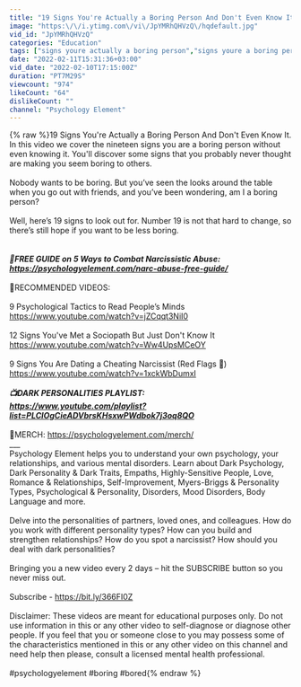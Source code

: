 ```yaml
---
title: "19 Signs You're Actually a Boring Person And Don't Even Know It"
image: "https:\/\/i.ytimg.com\/vi\/JpYMRhQHVzQ\/hqdefault.jpg"
vid_id: "JpYMRhQHVzQ"
categories: "Education"
tags: ["signs youre actually a boring person","signs youre a boring person","signs you're a boring person"]
date: "2022-02-11T15:31:36+03:00"
vid_date: "2022-02-10T17:15:00Z"
duration: "PT7M29S"
viewcount: "974"
likeCount: "64"
dislikeCount: ""
channel: "Psychology Element"
---
```

{% raw %}19 Signs You're Actually a Boring Person And Don't Even Know It. In this video we cover the nineteen signs you are a boring person without even knowing it. You'll discover some signs that you probably never thought are making you seem boring to others. <br /><br />Nobody wants to be boring. But you’ve seen the looks around the table when you go out with friends, and you’ve been wondering, am I a boring person? <br /><br />Well, here’s 19 signs to look out for. Number 19 is not that hard to change, so there’s still hope if you want to be less boring. <br /><br />___<br />📕FREE GUIDE on 5 Ways to Combat Narcissistic Abuse: <a rel="nofollow" target="blank" href="https://psychologyelement.com/narc-abuse-free-guide/">https://psychologyelement.com/narc-abuse-free-guide/</a><br />___<br />🧠RECOMMENDED VIDEOS:<br /><br />9 Psychological Tactics to Read People’s Minds<br /><a rel="nofollow" target="blank" href="https://www.youtube.com/watch?v=jZCqqt3NiI0">https://www.youtube.com/watch?v=jZCqqt3NiI0</a><br /><br />12 Signs You've Met a Sociopath But Just Don't Know It<br /><a rel="nofollow" target="blank" href="https://www.youtube.com/watch?v=Ww4UpsMCeOY">https://www.youtube.com/watch?v=Ww4UpsMCeOY</a><br /><br />9 Signs You Are Dating a Cheating Narcissist (Red Flags 🚩)<br /><a rel="nofollow" target="blank" href="https://www.youtube.com/watch?v=1xckWbDumxI">https://www.youtube.com/watch?v=1xckWbDumxI</a><br />___<br />📺DARK PERSONALITIES PLAYLIST:<br /><a rel="nofollow" target="blank" href="https://www.youtube.com/playlist?list=PLCIOgCieADVbrsKHsxwPWdbok7j3oq8QO">https://www.youtube.com/playlist?list=PLCIOgCieADVbrsKHsxwPWdbok7j3oq8QO</a><br />___<br />👕MERCH: <a rel="nofollow" target="blank" href="https://psychologyelement.com/merch/">https://psychologyelement.com/merch/</a><br />___<br />Psychology Element helps you to understand your own psychology, your relationships, and various mental disorders. Learn about Dark Psychology, Dark Personality &amp; Dark Traits, Empaths, Highly-Sensitive People, Love, Romance &amp; Relationships, Self-Improvement, Myers-Briggs &amp; Personality Types, Psychological &amp; Personality, Disorders, Mood Disorders, Body Language and more.<br /><br />Delve into the personalities of partners, loved ones, and colleagues. How do you work with different personality types? How can you build and strengthen relationships? How do you spot a narcissist? How should you deal with dark personalities?<br /><br />Bringing you a new video every 2 days – hit the SUBSCRIBE button so you never miss out. <br /><br />Subscribe - <a rel="nofollow" target="blank" href="https://bit.ly/366FI0Z">https://bit.ly/366FI0Z</a><br /><br />Disclaimer: These videos are meant for educational purposes only. Do not use information in this or any other video to self-diagnose or diagnose other people. If you feel that you or someone close to you may possess some of the characteristics mentioned in this or any other video on this channel and need help then please, consult a licensed mental health professional.<br /><br />#psychologyelement #boring #bored{% endraw %}
